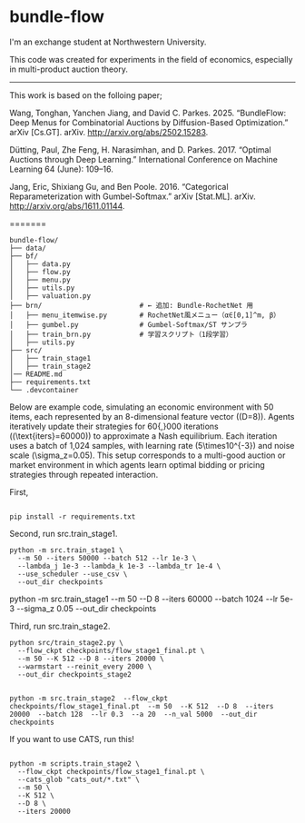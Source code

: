 # bundle-flow
I'm an exchange student at Northwestern University.  

This code was created for experiments in the field of economics, especially in multi-product auction theory.

---------------------------------------------------------------------------------------------------------------------------------------------------------------------------------------------

This work is based on the folloing paper;   

Wang, Tonghan, Yanchen Jiang, and David C. Parkes. 2025. “BundleFlow: Deep Menus for Combinatorial Auctions by Diffusion-Based Optimization.” arXiv [Cs.GT]. arXiv. http://arxiv.org/abs/2502.15283.

Dütting, Paul, Zhe Feng, H. Narasimhan, and D. Parkes. 2017. “Optimal Auctions through Deep Learning.” International Conference on Machine Learning 64 (June): 109–16.

Jang, Eric, Shixiang Gu, and Ben Poole. 2016. “Categorical Reparameterization with Gumbel-Softmax.” arXiv [Stat.ML]. arXiv. http://arxiv.org/abs/1611.01144.

=======

```
bundle-flow/
├── data/ 
├── bf/ 
│   ├── data.py
│   ├── flow.py
│   ├── menu.py
│   ├── utils.py
│   ├── valuation.py
├── brn/                        # ← 追加: Bundle-RochetNet 用
│   ├── menu_itemwise.py        # RochetNet風メニュー（α∈[0,1]^m, β）
│   ├── gumbel.py               # Gumbel-Softmax/ST サンプラ
│   ├── train_brn.py            # 学習スクリプト（1段学習）
│   ├── utils.py                
├── src/ 
│   ├── train_stage1
│   ├── train_stage2
│── README.md
├── requirements.txt         
└── .devcontainer         
```

Below are example code, simulating an economic environment with 50 items, each represented by an 8-dimensional feature vector (\(D=8\)). Agents iteratively update their strategies for 60{,}000 iterations (\(\text{iters}=60000\)) to approximate a Nash equilibrium. Each iteration uses a batch of 1,024 samples, with learning rate \(5\times10^{-3}\) and noise scale \(\sigma_z=0.05\). This setup corresponds to a multi-good auction or market environment in which agents learn optimal bidding or pricing strategies through repeated interaction.

First,  
```

pip install -r requirements.txt

```
Second, run src.train_stage1. 

```
python -m src.train_stage1 \
  --m 50 --iters 50000 --batch 512 --lr 1e-3 \
  --lambda_j 1e-3 --lambda_k 1e-3 --lambda_tr 1e-4 \
  --use_scheduler --use_csv \
  --out_dir checkpoints
```

python -m src.train_stage1 --m 50 --D 8 --iters 60000 --batch 1024 --lr 5e-3 --sigma_z 0.05 --out_dir checkpoints

Third, run src.train_stage2.  

```
python src/train_stage2.py \
  --flow_ckpt checkpoints/flow_stage1_final.pt \
  --m 50 --K 512 --D 8 --iters 20000 \
  --warmstart --reinit_every 2000 \
  --out_dir checkpoints_stage2
```

```

python -m src.train_stage2  --flow_ckpt checkpoints/flow_stage1_final.pt  --m 50  --K 512  --D 8  --iters 20000  --batch 128  --lr 0.3  --a 20  --n_val 5000  --out_dir checkpoints

```

If you want to use CATS, run this!  

```

python -m scripts.train_stage2 \
  --flow_ckpt checkpoints/flow_stage1_final.pt \
  --cats_glob "cats_out/*.txt" \
  --m 50 \
  --K 512 \
  --D 8 \
  --iters 20000

```